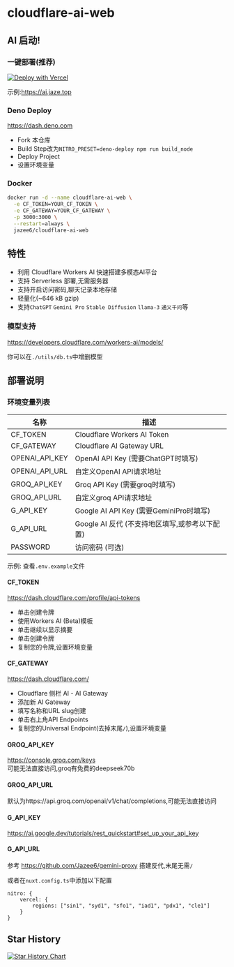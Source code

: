 # cloudflare-ai-web

## AI 启动!

### 一键部署(推荐)

[![Deploy with Vercel](https://vercel.com/button)](https://vercel.com/new/clone?repository-url=https%3A%2F%2Fgithub.com%2FJazee6%2Fcloudflare-ai-web&env=CF_TOKEN,CF_GATEWAY&envDescription=%E7%8E%AF%E5%A2%83%E5%8F%98%E9%87%8F%E4%BF%A1%E6%81%AF%E8%AF%B7%E6%9F%A5%E7%9C%8B&envLink=https%3A%2F%2Fgithub.com%2FJazee6%2Fcloudflare-ai-web)

示例:https://ai.jaze.top

### Deno Deploy

https://dash.deno.com

- Fork 本仓库
- Build Step改为`NITRO_PRESET=deno-deploy npm run build_node`
- Deploy Project
- 设置环境变量

### Docker

```bash
docker run -d --name cloudflare-ai-web \
  -e CF_TOKEN=YOUR_CF_TOKEN \
  -e CF_GATEWAY=YOUR_CF_GATEWAY \
  -p 3000:3000 \
  --restart=always \
  jazee6/cloudflare-ai-web
```

## 特性

- 利用 Cloudflare Workers AI 快速搭建多模态AI平台
- 支持 Serverless 部署,无需服务器
- 支持开启访问密码,聊天记录本地存储
- 轻量化(~646 kB gzip)
- 支持`ChatGPT` `Gemini Pro` `Stable Diffusion` `llama-3` `通义千问`等

### 模型支持

https://developers.cloudflare.com/workers-ai/models/

你可以在`./utils/db.ts`中增删模型

## 部署说明

### 环境变量列表

| 名称             | 描述                                 | 
|----------------|------------------------------------|
| CF_TOKEN       | Cloudflare Workers AI Token        |  
| CF_GATEWAY     | Cloudflare AI Gateway URL          |    
| OPENAI_API_KEY | OpenAI API Key (需要ChatGPT时填写)      |     
| OPENAI_API_URL | 自定义OpenAI API请求地址 |
| GROQ_API_KEY | Groq API Key (需要groq时填写)      |     
| GROQ_API_URL | 自定义groq API请求地址 |
| G_API_KEY      | Google AI API Key (需要GeminiPro时填写) | 
| G_API_URL      | Google AI 反代 (不支持地区填写,或参考以下配置)     |    
| PASSWORD       | 访问密码 (可选)                          |   

示例: 查看`.env.example`文件

#### CF_TOKEN

https://dash.cloudflare.com/profile/api-tokens

- 单击创建令牌
- 使用Workers AI (Beta)模板
- 单击继续以显示摘要
- 单击创建令牌
- 复制您的令牌,设置环境变量

#### CF_GATEWAY

https://dash.cloudflare.com/

- Cloudflare 侧栏 AI - AI Gateway
- 添加新 AI Gateway
- 填写名称和URL slug创建
- 单击右上角API Endpoints
- 复制您的Universal Endpoint(去掉末尾`/`),设置环境变量


#### GROQ_API_KEY
https://console.groq.com/keys  
可能无法直接访问,groq有免费的deepseek70b

#### GROQ_API_URL
默认为https://api.groq.com/openai/v1/chat/completions,可能无法直接访问

#### G_API_KEY

https://ai.google.dev/tutorials/rest_quickstart#set_up_your_api_key

#### G_API_URL

参考 https://github.com/Jazee6/gemini-proxy 搭建反代,末尾无需`/`

或者在`nuxt.config.ts`中添加以下配置

```
nitro: {
    vercel: {
        regions: ["sin1", "syd1", "sfo1", "iad1", "pdx1", "cle1"]
    }
}
```

## Star History

[![Star History Chart](https://api.star-history.com/svg?repos=Jazee6/cloudflare-ai-web&type=Date)](https://star-history.com/#Jazee6/cloudflare-ai-web&Date)

